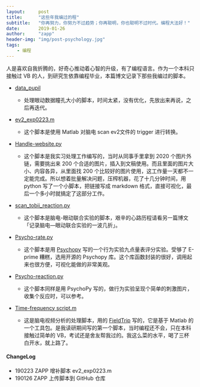 ```yaml
---
layout:     post
title:      "这些年我编过的程"
subtitle:   "你再努力，你努力不过趋势；你再聪明，你也聪明不过时代。编程大法好！"
date:       2019-01-26
author:     "zapp"
header-img: "img/post-psychology.jpg"
tags:
    - 编程
---
```



人是喜欢自我折腾的，好奇心推动着心智的升级，有了编程语言。作为一个本科只接触过 VB 的人，到研究生依靠编程毕业，本篇博文记录下那些我编过的脚本。

- [data_pupil](https://github.com/zapp926/Cogprog/blob/master/data_pupil.m)
    - 处理眼动数据瞳孔大小的脚本，时间太紧，没有优化，先放出来再说，之后再迭代。

- [ev2_exp0223.m](https://github.com/zapp926/Cogprog/blob/master/ev2_exp0223.m)
    - 这个脚本是使用 Matlab 对脑电 scan ev2文件的 trigger 进行转换。
- [Handle-website.py](https://github.com/zapp926/Cogprog/blob/master/Handle-website.py)
    - 这个脚本是我实习处理工作编写的，当时从同事手里拿到 2020 个图片外链，需要挑出来 200 个合适的图片，插入到文稿使用。而且里面的图片大小、内容各异，从里面找 200 个比较好的图片使用，这工作量一天都不一定能完成。所以想着批量解决问题，压榨机器，花了十几分钟时间，用    python 写了一个小脚本，把链接写成 markdown 格式，直接可视化，最后一个多小时就搞定了这部分工作。

- [scan_tobii_reaction.py](https://github.com/zapp926/Cogprog/blob/master/scan_tobii_reaction.py)
    - 这个脚本是脑电-眼动联合实验的脚本，艰辛的心路历程请看另一篇博文「记录脑电—眼动联合实验的一波几折」。

- [Psycho-rate.py](https://github.com/zapp926/Cogprog/blob/master/Psycho-rate.py)
    - 这个脚本是用 [Psychopy](https://www.psychopy.org/) 写的一个行为实验九点量表评分实验。受够了 E-prime 糟糕，选用开源的 Psychopy 库。这个库函数封装的很好，调用起来也很方便，可视化能做的非常美观。

- [Psycho-reaction.py](https://github.com/zapp926/Cogprog/blob/master/Psycho-reaction.py)
    - 这个脚本同样是用 PsychoPy 写的，做行为实验呈现个简单的刺激图片，收集个反应时，可以参考。

- [Time-frequency script.m](https://github.com/zapp926/Cogprog)
    - 这是脑电视频分析的处理脚本，用的 [FieldTrip](http://www.fieldtriptoolbox.org/) 写的，它是基于 Matlab 的一个工具包。是我读研期间写的第一个脚本，当时编程还不会，只在本科接触过简单的 VB，考试还是舍友帮我过的。我这么菜的水平，喝了三杯白开水，就上路了。

#### ChangeLog

* 190223 ZAPP 增补脚本 ev2_exp0223.m
* 190126 ZAPP 上传脚本到 GitHub 仓库



